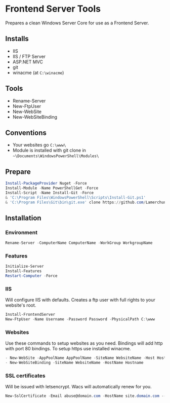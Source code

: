 # Frontend Server Tools

Prepares a clean Windows Server Core for use as a Frontend Server.

## Installs

- IIS
- IIS / FTP Server
- ASP.NET MVC
- git
- winacme (at `C:\winacme`)

## Tools

- Rename-Server
- New-FtpUser
- New-WebSite
- New-WebSiteBinding

## Conventions

- Your websites go `C:\www\`
- Module is installed with git clone in `~\Documents\WindowsPowerShell\Modules\`

## Prepare

```powershell
Install-PackageProvider Nuget -Force
Install-Module -Name PowerShellGet -Force
Install-Script -Name Install-Git -Force
& 'C:\Program Files\WindowsPowerShell\Scripts\Install-Git.ps1'
& 'C:\Program Files\Git\bin\git.exe' clone https://github.com/Lamerchun/Powershell "$([Environment]::GetFolderPath("User"))\Documents\WindowsPowerShell\Modules\Frontend-Server-Tools"
```

## Installation

### Environment

```powershell
Rename-Server -ComputerName ComputerName -WorkGroup WorkgroupName
```

### Features

```powershell
Initialize-Server
Install-Features
Restart-Computer -Force
```

### IIS

Will configure IIS with defaults. Creates a ftp user with full rights to your website's root.

```powershell
Install-FrontendServer
New-FtpUser -Name Username -Password Password -PhysicalPath C:\www
```

### Websites

Use these commands to setup websites as you need. Bindings will add http with port 80 bindings. To setup https use installed winacme.

```powershell
- New-WebSite -AppPoolName AppPoolName -SiteName WebsiteName -Host Hostname
- New-WebSiteBinding -SiteName WebsiteName -HostName Hostname
```

### SSL certificates

Will be issued with letsencrypt. Wacs will automatically renew for you.

```powershell
New-SslCertificate -Email abuse@domain.com -HostName site.domain.com --PhysicalPath C:\www\Website
```
